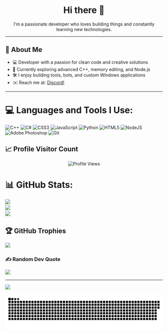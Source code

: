 <h1 align="center">Hi there 👋</h1>
<p align="center">I'm a passionate developer who loves building things and constantly learning new technologies.</p>
 
---    

## 🚀 About Me

- 💻 Developer with a passion for clean code and creative solutions  
- 🌱 Currently exploring advanced C++, memory editing, and Node.js  
- 🛠️ I enjoy building tools, bots, and custom Windows applications  
- ✉️ Reach me at: [Discord!](https://discord.com/users/252912912375480320)

---

# 💻 Languages and Tools I Use:
![C++](https://img.shields.io/badge/c++-%2300599C.svg?style=for-the-badge&logo=c%2B%2B&logoColor=white) ![C#](https://img.shields.io/badge/c%23-%23239120.svg?style=for-the-badge&logo=csharp&logoColor=white) ![CSS3](https://img.shields.io/badge/css3-%231572B6.svg?style=for-the-badge&logo=css3&logoColor=white) ![JavaScript](https://img.shields.io/badge/javascript-%23323330.svg?style=for-the-badge&logo=javascript&logoColor=%23F7DF1E) ![Python](https://img.shields.io/badge/python-3670A0?style=for-the-badge&logo=python&logoColor=ffdd54) ![HTML5](https://img.shields.io/badge/html5-%23E34F26.svg?style=for-the-badge&logo=html5&logoColor=white) ![NodeJS](https://img.shields.io/badge/node.js-6DA55F?style=for-the-badge&logo=node.js&logoColor=white) ![Adobe Photoshop](https://img.shields.io/badge/adobe%20photoshop-%2331A8FF.svg?style=for-the-badge&logo=adobe%20photoshop&logoColor=white) ![Git](https://img.shields.io/badge/git-%23F05033.svg?style=for-the-badge&logo=git&logoColor=white)
## 📈 Profile Visitor Count

<p align="center">
  <img src="https://count.getloli.com/get/@myexistences?theme=moebooru" alt="Profile Views" />
</p>


# 📊 GitHub Stats:
![](https://github-readme-stats.vercel.app/api?username=myexistences&theme=dark&hide_border=false&include_all_commits=true&count_private=false)<br/>
![](https://nirzak-streak-stats.vercel.app/?user=myexistences&theme=dark&hide_border=false)<br/>
![](https://github-readme-stats.vercel.app/api/top-langs/?username=myexistences&theme=dark&hide_border=false&include_all_commits=true&count_private=false&layout=compact)

## 🏆 GitHub Trophies
![](https://github-profile-trophy.vercel.app/?username=myexistences&theme=radical&no-frame=false&no-bg=false&margin-w=4)

### ✍️ Random Dev Quote
![](https://quotes-github-readme.vercel.app/api?type=horizontal&theme=radical)

---
[![](https://visitcount.itsvg.in/api?id=myexistences&icon=0&color=0)](https://visitcount.itsvg.in)

<!-- Proudly created with GPRM ( https://gprm.itsvg.in ) -->


<picture>
  <source media="(prefers-color-scheme: dark)" srcset="https://github.com/myexistences/myexistences/raw/refs/heads/output/github-snake-dark.svg" />
  <source media="(prefers-color-scheme: light)" srcset="https://github.com/myexistences/myexistences/raw/refs/heads/output/github-snake.svg" />
  <img alt="github-snake" src="https://github.com/myexistences/myexistences/raw/refs/heads/output/github-snake.svg" />
</picture>
